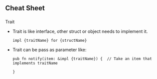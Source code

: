 ## Cheat Sheet

###
Trait
  * Trait is like interface, other struct or object needs to implement it.
    
    `impl {traitName} for {structName}`

  * Trait can be pass as parameter like:

     ```
     pub fn notify(item: &impl {traitName}) {  // Take an item that implements traitName
         
     }
     ```  
